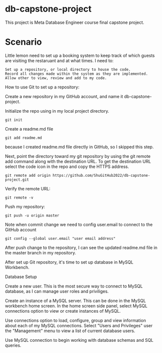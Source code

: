 # db-capstone-project
This project is Meta Database Engineer course final capstone project. 
# Scenario
Little lemon need to set up a booking system to keep track of which guests are visiting the restaruant and at what times. I need to:

    Set up a repository, or local directory to house the code.  
    Record all changes made within the system as they are implemented.  
    Allow other to view, review and add to my code.

How to use Git to set up a repository:

Create a new repository in my GitHub account, and name it db-capstone-project. 

Initialize the repo using in my local project directory.

    git init
Create a readme.md file 

    git add readme.md
because I created readme.md file directly in GitHub, so I skipped this step.

Next, point the directory toward my git repository by using the git remote add command along with the destination URL. 
To get the destination URL select the code icon in the repo and copy the HTTPS address.

    git remote add origin https://github.com/ShuGitHub2022/db-capstone-project.git
Verify the remote URL:

    git remote -v
    
Push my repository:

    git push -u origin master

Note when commit change we need to config user.email to connect to the GitHub account

    git config --global user.email "user email address"

After push change to the repository, I can see the updated readme.md file in the master branch in my repository.

After set up Git repository, it's time to set up database in MySQL Workbench. 

Database Setup

Create a new user. This is the most secure way to connect to MySQL database, as I can manage user roles and priviliges.

Create an instance of a MySQL server. This can be done in the MySQL workbench home screen. In the home screen side panel, select MySQL connections option to view or create instances of MySQL.

Use connections option to load, configure, group and view information about each of my MySQL connections. Select "Users and Privileges" user the "Management" menu to view a list of current database users.

Use MySQL connection to begin working with database schemas and SQL queries.

